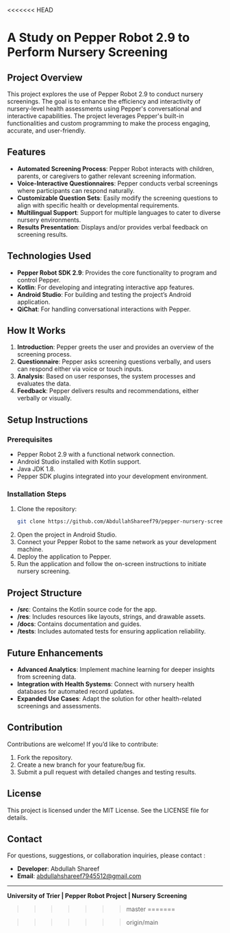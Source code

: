 <<<<<<< HEAD
# A Study on Pepper Robot 2.9 to Perform Nursery Screening

## Project Overview
This project explores the use of Pepper Robot 2.9 to conduct nursery screenings. The goal is to enhance the efficiency and interactivity of nursery-level health assessments using Pepper's conversational and interactive capabilities. The project leverages Pepper's built-in functionalities and custom programming to make the process engaging, accurate, and user-friendly.

## Features
- **Automated Screening Process**:  Pepper Robot interacts with children, parents, or caregivers to gather relevant screening information.
- **Voice-Interactive Questionnaires**: Pepper conducts verbal screenings where participants can respond naturally.
- **Customizable Question Sets**: Easily modify the screening questions to align with specific health or developmental requirements.
- **Multilingual Support**: Support for multiple languages to cater to diverse nursery environments.
- **Results Presentation**: Displays and/or provides verbal feedback on screening results.

## Technologies Used
- **Pepper Robot SDK 2.9**: Provides the core functionality to program and control Pepper.
- **Kotlin**: For developing and integrating interactive app features.
- **Android Studio**: For building and testing the project’s Android application.
- **QiChat**: For handling conversational interactions with Pepper.

## How It Works
1. **Introduction**: Pepper greets the user and provides an overview of the screening process.
2. **Questionnaire**: Pepper asks screening questions verbally, and users can respond either via voice or touch inputs.
3. **Analysis**: Based on user responses, the system processes and evaluates the data.
4. **Feedback**: Pepper delivers results and recommendations, either verbally or visually.

## Setup Instructions
### Prerequisites
- Pepper Robot 2.9 with a functional network connection.
- Android Studio installed with Kotlin support.
- Java JDK 1.8.
- Pepper SDK plugins integrated into your development environment.

### Installation Steps
1. Clone the repository:
   ```bash
   git clone https://github.com/AbdullahShareef79/pepper-nursery-screening.git

   ```
2. Open the project in Android Studio.
3. Connect your Pepper Robot to the same network as your development machine.
4. Deploy the application to Pepper.
5. Run the application and follow the on-screen instructions to initiate nursery screening.

## Project Structure
- **/src**: Contains the Kotlin source code for the app.
- **/res**: Includes resources like layouts, strings, and drawable assets.
- **/docs**: Contains documentation and guides.
- **/tests**: Includes automated tests for ensuring application reliability.

## Future Enhancements
- **Advanced Analytics**: Implement machine learning for deeper insights from screening data.
- **Integration with Health Systems**: Connect with nursery health databases for automated record updates.
- **Expanded Use Cases**: Adapt the solution for other health-related screenings and assessments.

## Contribution
Contributions are welcome! If you’d like to contribute:
1. Fork the repository.
2. Create a new branch for your feature/bug fix.
3. Submit a pull request with detailed changes and testing results.

## License
This project is licensed under the MIT License. See the LICENSE file for details.

## Contact
For questions, suggestions, or collaboration inquiries, please contact :
- **Developer**: Abdullah Shareef
- **Email**: abdullahshareef7945512@gmail.com 

---
**University of Trier | Pepper Robot Project | Nursery Screening**

>>>>>>> master
=======

>>>>>>> origin/main
